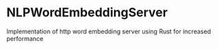 # NLPWordEmbeddingServer
Implementation of http word embedding server using Rust for increased performance
